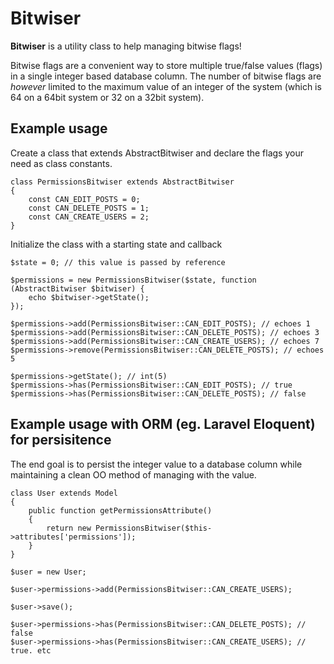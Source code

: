 Bitwiser
========

**Bitwiser** is a utility class to help managing bitwise flags!

Bitwise flags are a convenient way to store multiple true/false values (flags) in a single integer based database column. The number of bitwise flags are *however* limited to the maximum value of an integer of the system (which is 64 on a 64bit system or 32 on a 32bit system).

Example usage
-------------

Create a class that extends AbstractBitwiser and declare the flags your need as class constants.

```
class PermissionsBitwiser extends AbstractBitwiser
{
    const CAN_EDIT_POSTS = 0;
    const CAN_DELETE_POSTS = 1;
    const CAN_CREATE_USERS = 2;
}
```

Initialize the class with a starting state and callback

```
$state = 0; // this value is passed by reference

$permissions = new PermissionsBitwiser($state, function (AbstractBitwiser $bitwiser) {
	echo $bitwiser->getState();
});

$permissions->add(PermissionsBitwiser::CAN_EDIT_POSTS); // echoes 1
$permissions->add(PermissionsBitwiser::CAN_DELETE_POSTS); // echoes 3
$permissions->add(PermissionsBitwiser::CAN_CREATE_USERS); // echoes 7
$permissions->remove(PermissionsBitwiser::CAN_DELETE_POSTS); // echoes 5

$permissions->getState(); // int(5)
$permissions->has(PermissionsBitwiser::CAN_EDIT_POSTS); // true
$permissions->has(PermissionsBitwiser::CAN_DELETE_POSTS); // false

```

Example usage with ORM (eg. Laravel Eloquent) for persisitence 
--------------
The end goal is to persist the integer value to a database column while maintaining a clean OO method of managing with the value.

```
class User extends Model
{
    public function getPermissionsAttribute()
    {
        return new PermissionsBitwiser($this->attributes['permissions']);
    }
}

$user = new User;

$user->permissions->add(PermissionsBitwiser::CAN_CREATE_USERS);

$user->save();

$user->permissions->has(PermissionsBitwiser::CAN_DELETE_POSTS); // false
$user->permissions->has(PermissionsBitwiser::CAN_CREATE_USERS); // true. etc


```


